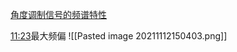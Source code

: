 [角度调制信号的频谱特性](file://C:/Users/cheda/Videos/14830409/41/14830409_41_0.mp4)

[11:23](file:///C:/Users/cheda/Videos/14830409/41/14830409_41_0.mp4#t=683.075918)最大频偏
![[Pasted image 20211112150403.png]]